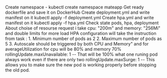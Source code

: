 Create namespace - kubectl create namespace mateapp
Get ready dockerfile and save it on DockerHub
Create deployment.yml and write manifest on it kubectl apply -f deployment.yml
Create hpa.yml and write manifest on it kubectl apply -f hpa.yml
Check state pods, hpa, deployment
About choise of resourse request i take cpu: "200m" and memory: "256Mi" and double limits for more load
HPA configuration will take the instruction from task :   1. Minimum number of pods as 2
                                                          2. Maximum number of pods as 5
                                                          3. Autoscale should be triggered by both CPU and Memory"
and for averageUtilization for cpu will be 80% and memory 70% 
rollingUpdate.maxUnavailable: 1 -- That will be 100% what one runing pod always work even if there are only two
rollingUpdate.maxSurge: 1 -- This allows you to make sure the new pod is working properly before stopping the old pod.